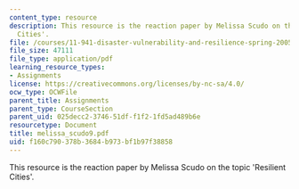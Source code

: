 ```yaml
---
content_type: resource
description: This resource is the reaction paper by Melissa Scudo on the topic 'Resilient
  Cities'.
file: /courses/11-941-disaster-vulnerability-and-resilience-spring-2005/f160c790378b3684b973bf1b97f38858_melissa_scudo9.pdf
file_size: 47111
file_type: application/pdf
learning_resource_types:
- Assignments
license: https://creativecommons.org/licenses/by-nc-sa/4.0/
ocw_type: OCWFile
parent_title: Assignments
parent_type: CourseSection
parent_uid: 025decc2-3746-51df-f1f2-1fd5ad489b6e
resourcetype: Document
title: melissa_scudo9.pdf
uid: f160c790-378b-3684-b973-bf1b97f38858
---
```

This resource is the reaction paper by Melissa Scudo on the topic 'Resilient Cities'.